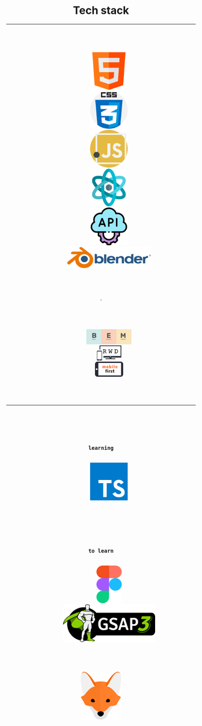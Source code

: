 <h1 align="center">Tech stack</h1>
<hr>
<div align="center">
  <code><kbd>
    <p align="center">
      <img width="100px" src="./html.svg"/>
      <img width="100px" src="./css.svg"/>
      <img width="100px" src="./js.svg"/>
      <img width="100px" src="./react.svg"/>
      <img width="100px" src="./api.svg"/>
      <img height="60px" src="./blender.svg"/>
    </p>
    <p>-</p>
    <p align="center">
      <img height="40px" src="./bem.svg"/>
      <img height="40px" src="./rwd.svg"/>
      <img height="40px" src="./mobile first.svg"/>
    </p>
    <hr>
    <p>
    <h3>learning</h3>
      <img width="100px" src="./ts.svg"/>
    </p>
    <p>
    <h3>to learn</h3>
      <img height="100px" src="./figma.svg"/>
      <img height="100px" src="./gsap.png"/>
    </p>
  </kbd></code>
</div>
<p></p>
<div align="center"><img src="./fox.svg"/></div>
